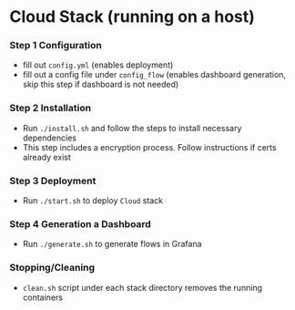 # Cloud Stack (running on a host)

### Step 1 Configuration
- fill out `config.yml` (enables deployment)
- fill out a config file under `config_flow` (enables dashboard generation, skip this step if dashboard is not needed)

### Step 2 Installation
- Run `./install.sh` and follow the steps to install necessary dependencies
- This step includes a encryption process. Follow instructions if certs already exist

### Step 3 Deployment
- Run `./start.sh` to deploy `Cloud` stack

### Step 4 Generation a Dashboard
- Run `./generate.sh` to generate flows in Grafana

### Stopping/Cleaning
- `clean.sh` script under each stack directory removes the running containers